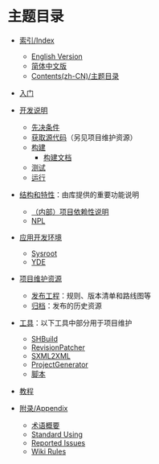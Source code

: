 ﻿# 主题目录

* [索引/Index](Home.md)
	* [English Version](Home.en-US.md)
	* [简体中文版](Home.zh-CN.md)
	* [Contents(zh-CN)/主题目录](Contents.zh-CN.md)

* [入门](GettingStarted.zh-CN.md)
* [开发说明](Development.zh-CN.md)
	* [先决条件](Prerequisitions.zh-CN.md)
	* [获取源代码](GettingSources.zh-CN.md)（另见项目维护资源）
	* [构建](Build.zh-CN.md)
		* [构建文档](BuildDocumentation.zh-CN.md)
	* [测试](Test.zh-CN.md)
	* [运行](Run.zh-CN.md)
* [结构和特性](Features.zh-CN.md)：由库提供的重要功能说明
	* [（内部）项目依赖性说明](ProjectDependencies.zh-CN.md)
	* [NPL](Features/NPL.zh-CN.md)
* [应用开发环境](EMPTY.md)
	* [Sysroot](Sysroot.zh-CN.md)
	* [YDE](YDE.zh-CN.md)
* [项目维护资源](EMPTY.md)
	* [发布工程](Releases.zh-CN.md)：规则、版本清单和路线图等
	* [归档](Archives.zh-CN.md)：发布的历史资源
* [工具](EMPTY.md)：以下工具中部分用于项目维护
	* [SHBuild](Tools/SHBuild.zh-CN.md)
	* [RevisionPatcher](Tools/RevisionPatcher.zh-CN.md)
	* [SXML2XML](Tools/SXML2XML.zh-CN.md)
	* [ProjectGenerator](Tools/ProjectGenerator.zh-CN.md)
	* [脚本](Tools/Scripts.zh-CN.md)
* [教程](Tutorial.zh-CN.md)

* [附录/Appendix](EMPTY.md)
	* [术语概要](Terminology.zh-CN.md)
	* [Standard Using](StandardUsing.en-US.md)
	* [Reported Issues](ReportedIssues.en-US.md)
	* [Wiki Rules](WikiRules.en-US.md)

